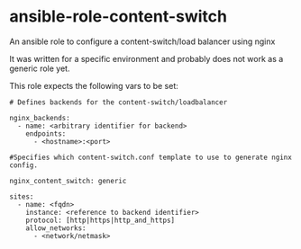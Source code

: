 # ansible-role-content-switch
An ansible role to configure a content-switch/load balancer using nginx

It was written for a specific environment and probably does not work as a generic role yet.

This role expects the following vars to be set:

```
# Defines backends for the content-switch/loadbalancer

nginx_backends:
  - name: <arbitrary identifier for backend>
    endpoints:
      - <hostname>:<port>

#Specifies which content-switch.conf template to use to generate nginx config.

nginx_content_switch: generic

sites:
  - name: <fqdn>
    instance: <reference to backend identifier>
    protocol: [http|https|http_and_https]
    allow_networks:
      - <network/netmask>
```
